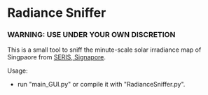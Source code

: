# Radiance Sniffer

###  WARNING: USE UNDER YOUR OWN DISCRETION

This is a small tool to sniff the minute-scale solar irradiance map of Singpaore from [SERIS, Signapore](http://www.seris.nus.edu.sg). 

Usage:
- run "main_GUI.py" or compile it with "RadianceSniffer.py". 

